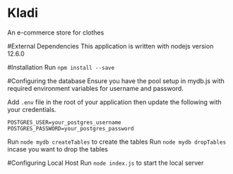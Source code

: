# Kladi
An e-commerce store for clothes

#External Dependencies
This application is written with nodejs version 12.6.0

#Installation
Run `npm install --save`

#Configuring the database
Ensure you have the pool setup in mydb.js with required environment variables for username and password.

Add `.env` file in the root of your application then update the following with your credentials.

`POSTGRES_USER=your_postgres_username`
`POSTGRES_PASSWORD=your_postgres_password`

Run `node mydb createTables` to create the tables
Run `node mydb dropTables` incase you want to drop the tables

#Configuring Local Host
Run `node index.js` to start the local server
